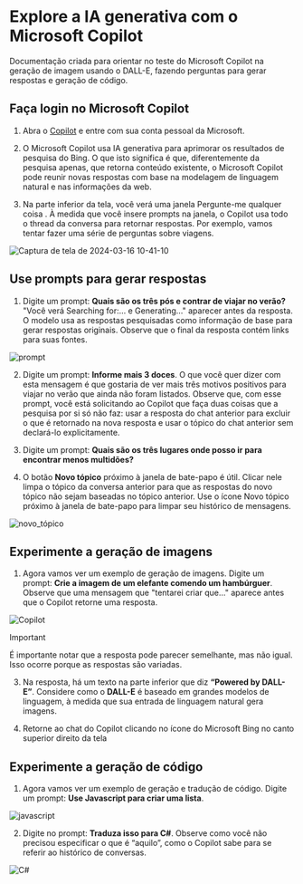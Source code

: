 # Explore a IA generativa com o Microsoft Copilot
Documentação criada para orientar no teste do Microsoft Copilot na geração de imagem usando o DALL-E, fazendo perguntas para gerar respostas e geração de código.

## Faça login no Microsoft Copilot

1. Abra o [Copilot](copilot.microsoft.com) e entre com sua conta pessoal da Microsoft.

2. O Microsoft Copilot usa IA generativa para aprimorar os resultados de pesquisa do Bing. O que isto significa é que, diferentemente da pesquisa apenas, que retorna conteúdo existente, o Microsoft Copilot pode reunir novas respostas com base na modelagem de linguagem natural e nas informações da web.

3. Na parte inferior da tela, você verá uma janela Pergunte-me qualquer coisa . À medida que você insere prompts na janela, o Copilot usa todo o thread da conversa para retornar respostas. Por exemplo, vamos tentar fazer uma série de perguntas sobre viagens.

![Captura de tela de 2024-03-16 10-41-10](https://github.com/dani-peixoto/lab-azure-copilot/assets/3649843/05e1119f-b794-407e-9087-de533ce0579e)

## Use prompts para gerar respostas

1. Digite um prompt: **Quais são os três pós e contrar de viajar no verão?** "Você verá Searching for:… e Generating…" aparecer antes da resposta. O modelo usa as respostas pesquisadas como informação de base para gerar respostas originais. Observe que o final da resposta contém links para suas fontes.

![prompt](https://github.com/dani-peixoto/lab-azure-copilot/assets/3649843/b01a8ef8-96e4-4786-859d-d26ddade4d5d)

2. Digite um prompt: **Informe mais 3 doces**. O que você quer dizer com esta mensagem é que gostaria de ver mais três motivos positivos para viajar no verão que ainda não foram listados. Observe que, com esse prompt, você está solicitando ao Copilot que faça duas coisas que a pesquisa por si só não faz: usar a resposta do chat anterior para excluir o que é retornado na nova resposta e usar o tópico do chat anterior sem declará-lo explicitamente.

3. Digite um prompt: **Quais são os três lugares onde posso ir para encontrar menos multidões?**

4. O botão **Novo tópico** próximo à janela de bate-papo é útil. Clicar nele limpa o tópico da conversa anterior para que as respostas do novo tópico não sejam baseadas no tópico anterior. Use o ícone Novo tópico próximo à janela de bate-papo para limpar seu histórico de mensagens.

![novo_tópico](https://github.com/dani-peixoto/lab-azure-copilot/assets/3649843/c170e7ad-34d0-4e46-a29d-fc490cdc5560)

## Experimente a geração de imagens

1. Agora vamos ver um exemplo de geração de imagens. Digite um prompt: **Crie a imagem de um elefante comendo um hambúrguer**. Observe que uma mensagem que "tentarei criar que…" aparece antes que o Copilot retorne uma resposta.

![Copilot](https://github.com/dani-peixoto/lab-azure-copilot/assets/3649843/d55bed94-7cb6-41d5-87bf-5c168b53190b)

> [!Important]
> É importante notar que a resposta pode parecer semelhante, mas não igual. Isso ocorre porque as respostas são variadas.

3. Na resposta, há um texto na parte inferior que diz **“Powered by DALL-E”**. Considere como o **DALL-E** é baseado em grandes modelos de linguagem, à medida que sua entrada de linguagem natural gera imagens.

4. Retorne ao chat do Copilot clicando no ícone do Microsoft Bing no canto superior direito da tela

## Experimente a geração de código

1. Agora vamos ver um exemplo de geração e tradução de código. Digite um prompt: **Use Javascript para criar uma lista**.

![javascript](https://github.com/dani-peixoto/lab-azure-copilot/assets/3649843/65d7a64b-60b9-4f2d-b213-43329dea84f8)

2. Digite no prompt: **Traduza isso para C#**. Observe como você não precisou especificar o que é “aquilo”, como o Copilot sabe para se referir ao histórico de conversas.

![C#](https://github.com/dani-peixoto/lab-azure-copilot/assets/3649843/4504236a-76f7-4c26-9757-05785732836e)






